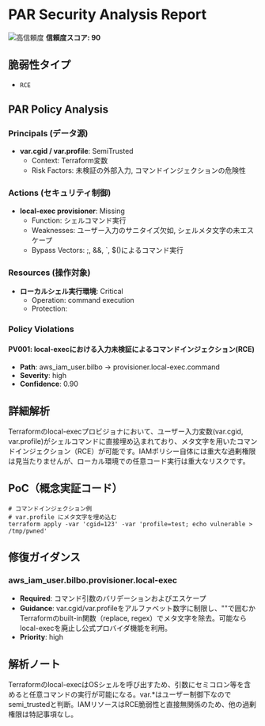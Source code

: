 # PAR Security Analysis Report

![高信頼度](https://img.shields.io/badge/信頼度-高-red) **信頼度スコア: 90**

## 脆弱性タイプ

- `RCE`

## PAR Policy Analysis

### Principals (データ源)

- **var.cgid / var.profile**: SemiTrusted
  - Context: Terraform変数
  - Risk Factors: 未検証の外部入力, コマンドインジェクションの危険性

### Actions (セキュリティ制御)

- **local-exec provisioner**: Missing
  - Function: シェルコマンド実行
  - Weaknesses: ユーザー入力のサニタイズ欠如, シェルメタ文字の未エスケープ
  - Bypass Vectors: ;, &&, `, $()によるコマンド実行

### Resources (操作対象)

- **ローカルシェル実行環境**: Critical
  - Operation: command execution
  - Protection: 

### Policy Violations

#### PV001: local-execにおける入力未検証によるコマンドインジェクション(RCE)

- **Path**: aws_iam_user.bilbo → provisioner.local-exec.command
- **Severity**: high
- **Confidence**: 0.90

## 詳細解析

Terraformのlocal-execプロビジョナにおいて、ユーザー入力変数(var.cgid, var.profile)がシェルコマンドに直接埋め込まれており、メタ文字を用いたコマンドインジェクション（RCE）が可能です。IAMポリシー自体には重大な過剰権限は見当たりませんが、ローカル環境での任意コード実行は重大なリスクです。

## PoC（概念実証コード）

```text
# コマンドインジェクション例
# var.profile にメタ文字を埋め込む
terraform apply -var 'cgid=123' -var 'profile=test; echo vulnerable > /tmp/pwned'
```

## 修復ガイダンス

### aws_iam_user.bilbo.provisioner.local-exec

- **Required**: コマンド引数のバリデーションおよびエスケープ
- **Guidance**: var.cgid/var.profileをアルファベット数字に制限し、""で囲むかTerraformのbuilt-in関数（replace, regex）でメタ文字を除去。可能ならlocal-execを廃止し公式プロバイダ機能を利用。
- **Priority**: high

## 解析ノート

Terraformのlocal-execはOSシェルを呼び出すため、引数にセミコロン等を含めると任意コマンドの実行が可能になる。var.*はユーザー制御下なのでsemi_trustedと判断。IAMリソースはRCE脆弱性と直接無関係のため、他の過剰権限は特記事項なし。

